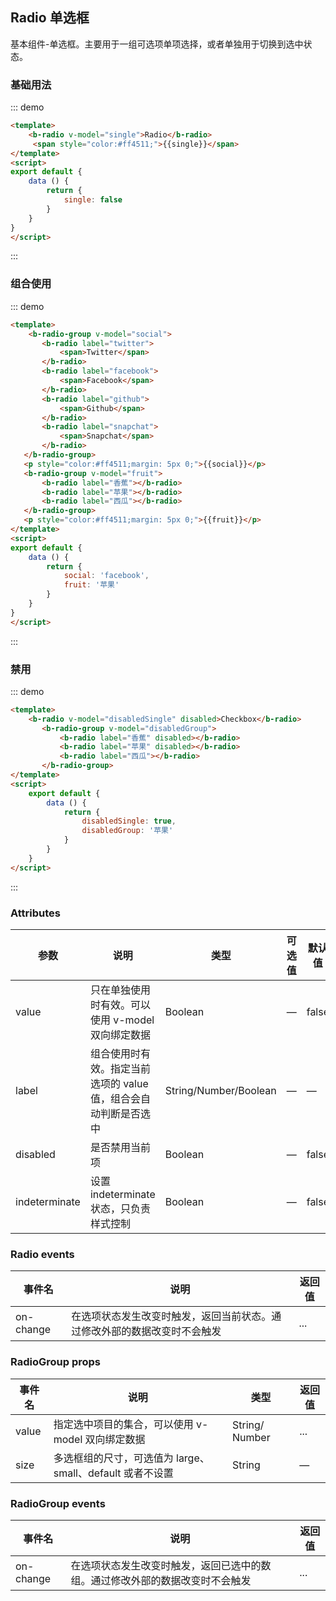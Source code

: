 ## Radio 单选框

基本组件-单选框。主要用于一组可选项单项选择，或者单独用于切换到选中状态。

### 基础用法

::: demo
```html
<template>
    <b-radio v-model="single">Radio</b-radio>
     <span style="color:#ff4511;">{{single}}</span>
</template>
<script>
export default {
    data () {
        return {
            single: false
        }
    }
}
</script>
```
:::

### 组合使用

::: demo
```html
<template>
    <b-radio-group v-model="social">
       <b-radio label="twitter">
           <span>Twitter</span>
       </b-radio>
       <b-radio label="facebook">
           <span>Facebook</span>
       </b-radio>
       <b-radio label="github">
           <span>Github</span>
       </b-radio>
       <b-radio label="snapchat">
           <span>Snapchat</span>
       </b-radio>
   </b-radio-group>
   <p style="color:#ff4511;margin: 5px 0;">{{social}}</p>
   <b-radio-group v-model="fruit">
       <b-radio label="香蕉"></b-radio>
       <b-radio label="苹果"></b-radio>
       <b-radio label="西瓜"></b-radio>
   </b-radio-group>
   <p style="color:#ff4511;margin: 5px 0;">{{fruit}}</p>
</template>
<script>
export default {
    data () {
        return {
            social: 'facebook',
            fruit: '苹果'
        }
    }
}
</script>
```
:::

### 禁用

::: demo
```html
<template>
    <b-radio v-model="disabledSingle" disabled>Checkbox</b-radio>
       <b-radio-group v-model="disabledGroup">
           <b-radio label="香蕉" disabled></b-radio>
           <b-radio label="苹果" disabled></b-radio>
           <b-radio label="西瓜"></b-radio>
       </b-radio-group>
</template>
<script>
    export default {
        data () {
            return {
                disabledSingle: true,
                disabledGroup: '苹果'
            }
        }
    }
</script>
```
:::

### Attributes

| 参数      | 说明    | 类型      | 可选值       | 默认值   |
|---------- |-------- |---------- |-------------  |-------- |
| value     | 只在单独使用时有效。可以使用 v-model 双向绑定数据   | Boolean  |  —   |   false  |
| label     | 组合使用时有效。指定当前选项的 value 值，组合会自动判断是否选中   | String/Number/Boolean  |  —   |    —   |
| disabled     | 是否禁用当前项  | Boolean  |  —   |   false  |
| indeterminate     | 设置 indeterminate 状态，只负责样式控制  | Boolean  |  —   |   false  |

### Radio events

| 事件名      | 说明    | 返回值  |
|---------- |-------- |---------- |
| on-change     | 在选项状态发生改变时触发，返回当前状态。通过修改外部的数据改变时不会触发  | ... |

### RadioGroup  props

| 事件名      | 说明    |类型      | 返回值  |
|---------- |-------- |---------- |--------- |
| value   | 指定选中项目的集合，可以使用 v-model 双向绑定数据  | String/ Number  | ...  |
| size   | 多选框组的尺寸，可选值为 large、small、default 或者不设置  |String  | — |

### RadioGroup  events

| 事件名      | 说明    | 返回值  |
|---------- |-------- |---------- |
| on-change     | 在选项状态发生改变时触发，返回已选中的数组。通过修改外部的数据改变时不会触发 | ... |

